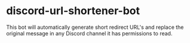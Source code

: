 # discord-url-shortener-bot

This bot will automatically generate short redirect URL's and replace the original message in any Discord channel it has permissions to read.
